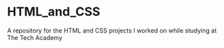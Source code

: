 # HTML_and_CSS
 A repository for the HTML and CSS projects I worked on while studying at The Tech Academy
